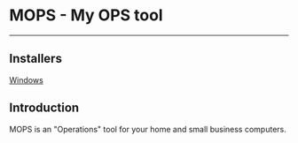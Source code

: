 
# MOPS - My OPS tool #

----------


## Installers ##

[Windows](https://dl.dropboxusercontent.com/u/3154988/mops/mops_installer.exe)

## Introduction ##

MOPS is an "Operations" tool for your home and small business computers.



 